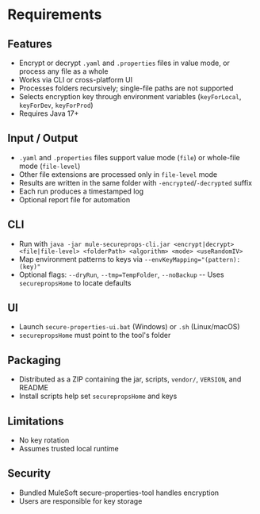 # Requirements

## Features
- Encrypt or decrypt `.yaml` and `.properties` files in value mode, or process any file as a whole
- Works via CLI or cross-platform UI
- Processes folders recursively; single-file paths are not supported
- Selects encryption key through environment variables (`keyForLocal`, `keyForDev`, `keyForProd`)
- Requires Java 17+

## Input / Output
- `.yaml` and `.properties` files support value mode (`file`) or whole-file mode (`file-level`)
- Other file extensions are processed only in `file-level` mode
- Results are written in the same folder with `-encrypted`/`-decrypted` suffix
- Each run produces a timestamped log
- Optional report file for automation

## CLI
- Run with `java -jar mule-secureprops-cli.jar <encrypt|decrypt> <file|file-level> <folderPath> <algorithm> <mode> <useRandomIV>`
- Map environment patterns to keys via `--envKeyMapping="(pattern):(key)"`
- Optional flags: `--dryRun`, `--tmp=TempFolder`, `--noBackup`
-- Uses `securepropsHome` to locate defaults

## UI
- Launch `secure-properties-ui.bat` (Windows) or `.sh` (Linux/macOS)
- `securepropsHome` must point to the tool's folder

## Packaging
- Distributed as a ZIP containing the jar, scripts, `vendor/`, `VERSION`, and README
- Install scripts help set `securepropsHome` and keys

## Limitations
- No key rotation
- Assumes trusted local runtime

## Security
- Bundled MuleSoft secure-properties-tool handles encryption
- Users are responsible for key storage

